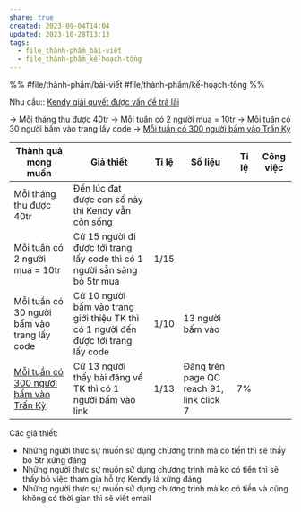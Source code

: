 ```yaml
---
share: true
created: 2023-09-04T14:04
updated: 2023-10-28T13:13
tags:
  - file_thành-phẩm_bài-viết
  - file_thành-phẩm_kế-hoạch-tổng
---
```


%%
#file/thành-phẩm/bài-viết 
#file/thành-phẩm/kế-hoạch-tổng
%%

Nhu cầu:: [Kendy giải quyết được vấn đề trả lãi](../1%20Nhu%20c%E1%BA%A7u/Kendy%20gi%E1%BA%A3i%20quy%E1%BA%BFt%20%C4%91%C6%B0%E1%BB%A3c%20v%E1%BA%A5n%20%C4%91%E1%BB%81%20tr%E1%BA%A3%20l%C3%A3i.md) 

 → Mỗi tháng thu được 40tr
 → Mỗi tuần có 2 người mua = 10tr
 → Mỗi tuần có 30 người bấm vào trang lấy code
 → [Mỗi tuần có 300 người bấm vào Trấn Kỳ](../2%20Th%C3%A0nh%20qu%E1%BA%A3%20mong%20mu%E1%BB%91n/M%E1%BB%97i%20tu%E1%BA%A7n%20c%C3%B3%20300%20ng%C6%B0%E1%BB%9Di%20b%E1%BA%A5m%20v%C3%A0o%20Tr%E1%BA%A5n%20K%E1%BB%B3.md)


| Thành quả mong muốn                         | Giả thiết                                                                          | Tỉ lệ | Số liệu                                  | Tỉ lệ | Công việc |
| ------------------------------------------- | ---------------------------------------------------------------------------------- | ----- | ---------------------------------------- | ----- | --------- |
| Mỗi tháng thu được 40tr                     | Đến lúc đạt được con số này thì Kendy vẫn còn sống                                 |       |                                          |       |           |
| Mỗi tuần có 2 người mua = 10tr              | Cứ 15 người đi được tới trang lấy code thì có 1 người sẵn sàng bỏ 5tr mua          | 1/15  |                                          |       |           |
| Mỗi tuần có 30 người bấm vào trang lấy code | Cứ 10 người bấm vào trang giới thiệu TK thì có 1 người đến được tới trang lấy code | 1/10  | 13 người bấm vào                         |       |           |
| [Mỗi tuần có 300 người bấm vào Trấn Kỳ](../2%20Th%C3%A0nh%20qu%E1%BA%A3%20mong%20mu%E1%BB%91n/M%E1%BB%97i%20tu%E1%BA%A7n%20c%C3%B3%20300%20ng%C6%B0%E1%BB%9Di%20b%E1%BA%A5m%20v%C3%A0o%20Tr%E1%BA%A5n%20K%E1%BB%B3.md)   | Cứ 13 người thấy bài đăng về TK thì có 1 người bấm vào link                        | 1/13  | Đăng trên page QC reach 91, link click 7 | 7%    |           |

Các giả thiết:
- Những người thực sự muốn sử dụng chương trình mà có tiền thì sẽ thấy bỏ 5tr xứng đáng 
- Những người thực sự muốn sử dụng chương trình mà ko có tiền thì sẽ thấy bỏ việc tham gia hỗ trợ Kendy là xứng đáng
- Những người thực sự muốn sử dụng chương trình mà ko có tiền và cũng không có thời gian thì sẽ viết email